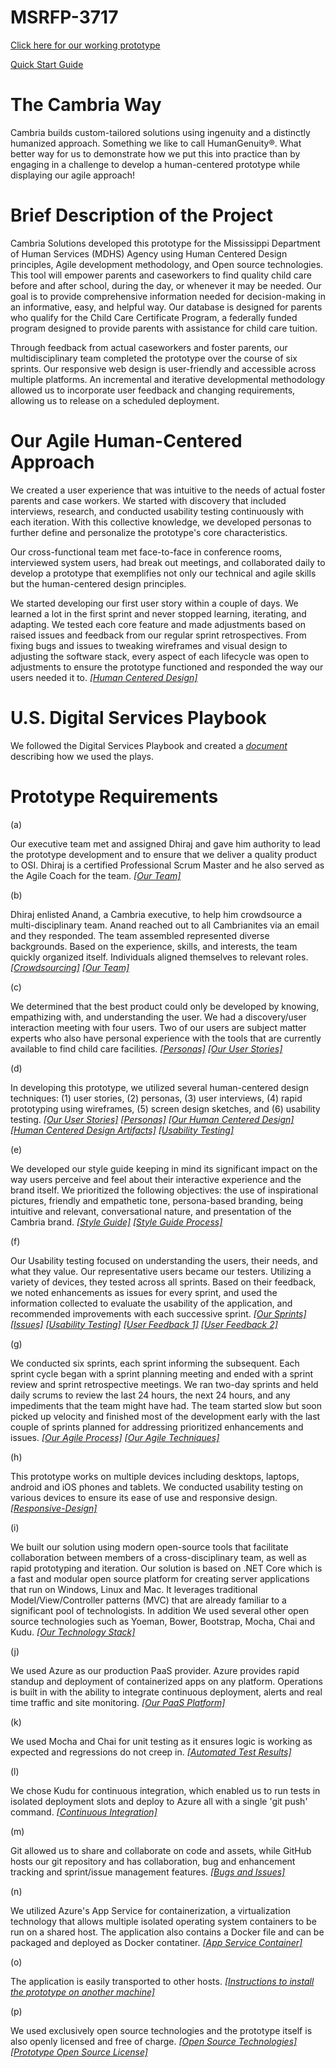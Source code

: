 # MSRFP-3717
[Click here for our working prototype](http://msrfp-3717.azurewebsites.net/)

[Quick Start Guide](https://github.com/CambriaSolutions/MSRFP-3717/blob/master/artifacts/Quick%20Start%20Guide.pdf)

# The Cambria Way
Cambria builds custom-tailored solutions using ingenuity and a distinctly humanized approach. Something we like to call HumanGenuity®. What better way for us to demonstrate how we put this into practice than by engaging in a challenge to develop a human-centered prototype while displaying our agile approach! 

# Brief Description of the Project
Cambria Solutions developed this prototype for the Mississippi Department of Human Services (MDHS) Agency using Human Centered Design principles, Agile development methodology, and Open source technologies. This tool will empower parents and caseworkers to find quality child care before and after school, during the day, or whenever it may be needed. Our goal is to provide comprehensive information needed for decision-making in an informative, easy, and helpful way. Our database is designed for parents who qualify for the Child Care Certificate Program, a federally funded program designed to provide parents with assistance for child care tuition. 

Through feedback from actual caseworkers and foster parents, our multidisciplinary team completed the prototype over the course of six sprints. Our responsive web design is user-friendly and accessible across multiple platforms. An incremental and iterative developmental methodology allowed us to incorporate user feedback and changing requirements, allowing us to release on a scheduled deployment.

# Our Agile Human-Centered Approach 

We created a user experience that was intuitive to the needs of actual foster parents and case workers. We started with discovery that included interviews, research, and conducted usability testing continuously with each iteration. With this collective knowledge, we developed personas to further define and personalize the prototype's core characteristics. 

Our cross-functional team met face-to-face in conference rooms, interviewed system users, had break out meetings, and collaborated daily to develop a prototype that exemplifies not only our technical and agile skills but the human-centered design principles. 

We started developing our first user story within a couple of days. We learned a lot in the first sprint and never stopped learning, iterating, and adapting. We tested each core feature and made adjustments based on raised issues and feedback from our regular sprint retrospectives. From fixing bugs and issues to tweaking wireframes and visual design to adjusting the software stack, every aspect of each lifecycle was open to adjustments to ensure the prototype functioned and responded the way our users needed it to. *[[Human Centered Design]](https://github.com/CambriaSolutions/MSRFP-3717/blob/master/artifacts/Human%20Centered%20Design.pdf)*  

# U.S. Digital Services Playbook
We followed the Digital Services Playbook and created a *[document](https://github.com/CambriaSolutions/MSRFP-3717/blob/master/artifacts/US%20Digital%20Services%20Playbook%20Checklist.md)* describing how we used the plays.

# Prototype Requirements

(a)

Our executive team met and assigned Dhiraj and gave him authority to lead the prototype development and to ensure that we deliver a quality product to OSI. Dhiraj is a certified Professional Scrum Master and he also served as the Agile Coach for the team. *[[Our Team]](https://github.com/CambriaSolutions/MSRFP-3717/blob/master/artifacts/Team%20Structure.pdf)*

(b)

Dhiraj enlisted Anand, a Cambria executive, to help him crowdsource a multi-disciplinary team. Anand reached out to all Cambrianites via an email and they responded. The team assembled represented diverse backgrounds. Based on the experience, skills, and interests, the team quickly organized itself. Individuals aligned themselves to relevant roles. *[[Crowdsourcing]](https://github.com/CambriaSolutions/MSRFP-3717/blob/master/artifacts/Crowdsourcing.pdf)* *[[Our Team]](https://github.com/CambriaSolutions/MSRFP-3717/blob/master/artifacts/Team%20Structure.pdf)*

(c)

We determined that the best product could only be developed by knowing, empathizing with, and understanding the user. We had a discovery/user interaction meeting with four users. Two of our users are subject matter experts who also have personal experience with the tools that are currently available to find child care facilities. *[[Personas]](https://github.com/CambriaSolutions/MSRFP-3717/blob/master/artifacts/Human-Centered-Design-Artifacts/MS%20ADPQ%20Personas.pptx)* *[[Our User Stories]](https://github.com/CambriaSolutions/MSRFP-3717/blob/master/artifacts/User%20Stories.pdf)*

(d)

In developing this prototype, we utilized several human-centered design techniques: (1) user stories, (2) personas, (3) user interviews, (4) rapid prototyping using wireframes, (5) screen design sketches, and (6) usability testing. *[[Our User Stories]](https://github.com/CambriaSolutions/MSRFP-3717/blob/master/artifacts/User%20Stories.pdf)* *[[Personas]](https://github.com/CambriaSolutions/MSRFP-3717/blob/master/artifacts/Human-Centered-Design-Artifacts/MS%20ADPQ%20Personas.pptx)* *[[Our Human Centered Design]](https://github.com/CambriaSolutions/MSRFP-3717/blob/master/artifacts/Human%20Centered%20Design.pdf)* *[[Human Centered Design Artifacts]](https://github.com/CambriaSolutions/MSRFP-3717/blob/master/artifacts/Human-Centered-Design-Artifacts)* *[[Usability Testing]](https://github.com/CambriaSolutions/MSRFP-3717/blob/master/artifacts/Usability%20Testing.pdf)*

(e)

We developed our style guide keeping in mind its significant impact on the way users perceive and feel about their interactive experience and the brand itself. We prioritized the following objectives: the use of inspirational pictures, friendly and empathetic tone, persona-based branding, being intuitive and relevant, conversational nature, and presentation of the Cambria brand. *[[Style Guide]](https://github.com/CambriaSolutions/MSRFP-3717/blob/master/artifacts/Style%20Guide.pdf)* *[[Style Guide Process]](https://github.com/CambriaSolutions/MSRFP-3717/blob/master/artifacts/Human-Centered-Design-Artifacts/Style-Guide-Process/Style%20Guide%20Process.pdf)*

(f)

Our Usability testing focused on understanding the users, their needs, and what they value. Our representative users became our testers. Utilizing a variety of devices, they tested across all sprints. Based on their feedback, we noted enhancements as issues for every sprint, and used the information collected to evaluate the usability of the application, and recommended improvements with each successive sprint. *[[Our Sprints]](https://github.com/CambriaSolutions/MSRFP-3717/milestones?state=closed)* *[[Issues]](https://github.com/CambriaSolutions/MSRFP-3717/issues?q=is%3Aissue+is%3Aclosed)* *[[Usability Testing]](https://github.com/CambriaSolutions/MSRFP-3717/blob/master/artifacts/Usability%20Testing.pdf)* *[[User Feedback 1]](https://github.com/CambriaSolutions/MSRFP-3717/blob/master/artifacts/User-Research/User%20Feedback%20Session%20Anna%20L%2010062016.pdf)* *[[User Feedback 2]](https://github.com/CambriaSolutions/MSRFP-3717/blob/master/artifacts/User-Research/User%20Feedback%20Session%20Hannah%20M%2010062016.pdf)*

(g)

We conducted six sprints, each sprint informing the subsequent. Each sprint cycle began with a sprint planning meeting and ended with a sprint review and sprint retrospective meetings. We ran two-day sprints and held daily scrums to review the last 24 hours, the next 24 hours, and any impediments that the team might have had. The team started slow but soon picked up velocity and finished most of the development early with the last couple of sprints planned for addressing prioritized enhancements and issues. *[[Our Agile Process]](https://github.com/CambriaSolutions/MSRFP-3717/blob/master/artifacts/Agile%20Process.pdf)* *[[Our Agile Techniques]](https://github.com/CambriaSolutions/MSRFP-3717/blob/master/artifacts/Agile%20Techniques.md)*

(h)

This prototype works on multiple devices including desktops, laptops, android and iOS phones and tablets. We conducted usability testing on various devices to ensure its ease of use and responsive design. *[[Responsive-Design]](https://github.com/CambriaSolutions/MSRFP-3717/blob/master/artifacts/Responsive-Design/)*

(i)

We built our solution using modern open-source tools that facilitate collaboration between members of a cross-disciplinary team, as well as rapid prototyping and iteration. Our solution is based on .NET Core which is a fast and modular open source platform for creating server applications that run on Windows, Linux and Mac.  It leverages traditional Model/View/Controller patterns (MVC) that are already familiar to a significant pool of technologists.  In addition We used several other open source technologies such as Yoeman, Bower, Bootstrap, Mocha, Chai and Kudu. *[[Our Technology Stack]](https://github.com/CambriaSolutions/MSRFP-3717/blob/master/artifacts/Technology%20Stack.md)*

(j)

We used Azure as our production PaaS provider.  Azure provides rapid standup and deployment of containerized apps on any platform.  Operations is built in with the ability to integrate continuous deployment, alerts and real time traffic and site monitoring. *[[Our PaaS Platform]](https://github.com/CambriaSolutions/MSRFP-3717/blob/master/artifacts/Paas%20Platform.pdf)*

(k)

We used Mocha and Chai for unit testing as it ensures logic is working as expected and regressions do not creep in.  *[[Automated Test Results]](https://github.com/CambriaSolutions/MSRFP-3717/blob/master/artifacts/Automated%20Test%20Results.png)*

(l)

We chose Kudu for continuous integration, which enabled us to run tests in isolated deployment slots and deploy to Azure all with a single 'git push' command. *[[Continuous Integration]](https://github.com/CambriaSolutions/MSRFP-3717/blob/master/artifacts/Paas%20Platform.pdf)*

(m)

Git allowed us to share and collaborate on code and assets, while GitHub hosts our git repository and has collaboration, bug and enhancement tracking and sprint/issue management features. *[[Bugs and Issues]](https://github.com/CambriaSolutions/MSRFP-3717/blob/master/artifacts/Bugs%20and%20Issues%20Management.pdf)*

(n) 

We utilized Azure's App Service for containerization, a virtualization technology that allows multiple isolated operating system containers to be run on a shared host. The application also contains a Docker file and can be packaged and deployed as Docker contatiner. *[[App Service Container]](https://github.com/CambriaSolutions/MSRFP-3717/blob/master/artifacts/Paas%20Platform.pdf)*  

(o)

The application is easily transported to other hosts.
*[[Instructions to install the prototype on another machine]](https://github.com/CambriaSolutions/MSRFP-3717/blob/master/SETUP.md)*

                      

(p)

We used exclusively open source technologies and the prototype itself is also openly licensed and free of charge. *[[Open Source Technologies]](/artifacts/Technology%20Stack.md)* *[[Prototype Open Source License]](https://github.com/CambriaSolutions/MSRFP-3717/blob/master/LICENSE)*


